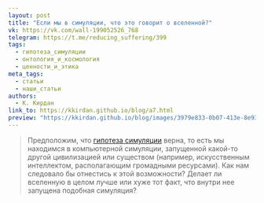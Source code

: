 ```yaml
---
layout: post
title: "Если мы в симуляции, что это говорит о вселенной?"
vk: https://vk.com/wall-199052526_768
telegram: https://t.me/reducing_suffering/399
tags:
  - гипотеза_симуляции
  - онтология_и_космология
  - ценности_и_этика
meta_tags:
  - статьи
  - наши_статьи
authors:
  - К. Кирдан
link_to: https://kkirdan.github.io/blog/a7.html
preview: "https://kkirdan.github.io/blog/images/3979e833-0b07-413e-8e93-4b8204bdccf0.jpg"
---
```

>Предположим, что [гипотеза симуляции](https://ru.wikipedia.org/wiki/%D0%93%D0%B8%D0%BF%D0%BE%D1%82%D0%B5%D0%B7%D0%B0_%D1%81%D0%B8%D0%BC%D1%83%D0%BB%D1%8F%D1%86%D0%B8%D0%B8) верна, то есть мы находимся в компьютерной симуляции, запущенной какой-то другой цивилизацией или существом (например, искусственным интеллектом, располагающим громадными ресурсами). Как нам следовало бы отнестись к этой возможности? Делает ли вселенную в целом лучше или хуже тот факт, что внутри нее запущена подобная симуляция?
